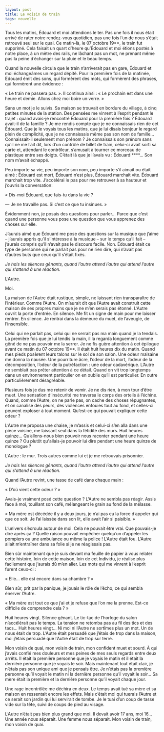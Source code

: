 ```yaml
---
layout: post
title: Le voisin de train
tags: nouvelle
---
```


Tous les matins, Édouard et moi attendions le  ter. Pas une fois il nous était arrivé de rater notre rendez-vous quotidien, pas une fois l’un de nous s’était retrouvé seul sur le quai. Ce matin-là, le 07 octobre 19**, le train fut supprimé. Cela faisait un quart d’heure qu’Édouard et moi étions postés à notre place, à un mètre des rails, ne lâchant pas un mot, ne prenant même pas la peine d’échanger sur la pluie et le beau temps.

Quand la nouvelle circula que le train n’arriverait pas en gare, Édouard et moi échangeâmes un regard dépité. Pour la première fois de la matinée, Edouard émit des sons, qui formèrent des mots, qui formèrent des phrases, qui formèrent une évidence :

« Le train ne passera pas. ». Il continua ainsi : « Le prochain est dans une heure et demie. Allons chez moi boire un verre. »

Sans un mot je le suivis. Sa maison se trouvait en bordure du village, à cinq petites minutes de la station. Des pensées me vinrent à l’esprit pendant le trajet : quand avais-je rencontré Édouard pour la première fois ? Édouard avait-il de la famille ? Je me rendis compte que je ne connaissais rien de cet Édouard. Que je le voyais tous les matins, que je lui disais bonjour le regard plein de complicité, que je ne connaissais même pas son nom de famille… Connaissait-il seulement mon prénom ? Je connaissais son prénom sans qu’il ne me l’ait dit, lors d’un contrôle de billet de train, celui-ci avait sorti sa carte et, attendant le contrôleur, s’amusait à tourner ce morceau de plastique entre ses doigts. C’était là que je l’avais vu : Édouard ****… Son nom m’avait échappé.

Peu importe sa vie, peu importe son nom, peu importe s’il aimait ou était aimé : Édouard est mort, Édouard n’est plus, Édouard marchait vite. Édouard marchait trop vite. J’accélérai le pas pour me retrouver à sa hauteur et j’ouvris la conversation:

« Dis-moi Édouard, que fais-tu dans la vie ?

— Je ne travaille pas. Si c’est ce que tu insinues.  »

Évidemment non, je posais des questions pour parler… Parce que c’est quand une personne vous pose une question que vous apprenez des choses sur elle.

J’aurais aimé que Édouard me pose des questions sur la musique que j’aime – j’aurais appris qu’il s’intéresse à la musique – sur le temps qu’il fait – j’aurais compris qu’il n’avait pas le discours facile. Non. Édouard était ce type de personne qui ne parlait pas pour ne rien dire, qui n’avait pas d’autres buts que ceux qu’il s’était fixés.

_Je hais les silences gênants, quand l’autre attend l’autre qui attend l’autre qui s’attend à une réaction._

L’Autre.

Moi.

La maison de l’Autre était rustique, simple, ne laissant rien transparaître de l’intérieur. Comme l’Autre. On m’aurait dit que l’Autre avait construit cette maison de ses propres mains que je ne m’en serais pas étonné. L’Autre ouvrit la porte d’entrée. En silence. Me fit un signe de main pour me laisser rentrer. En silence. Je rentrai dans la demeure du muet, de l’aveugle, de l’insensible. 

Celui qui ne parlait pas, celui qui ne serrait pas ma main quand je la tendais. La première fois que je lui tendis la main, il la regarda longuement comme gêné de ne pas pouvoir me la serrer. Je ne fis guère attention à cet épilogue avant ce matin du 07 octobre 19**. Il était huit heures dix du matin. Quand mes pieds posèrent leurs talons sur le sol de son salon. Une odeur malsaine me donna la nausée. Une pourriture âcre, l’odeur de la mort, l’odeur de la décomposition, l’odeur de la putréfaction : une odeur cadavérique. L’Autre ne semblait pas prêter attention à ce détail. Quand on vit trop longtemps dans un environnement particulier on en oublie  qu’il est particulier. En outre particulièrement désagréable.

Plusieurs fois je dus me retenir de vomir. Je ne dis rien, à mon tour d’être muet. Une sensation d’insécurité me traversa le corps des orteils à l’échine. Quand, comme l’Autre, on ne parle pas, on cache des choses répugnantes, et on canalise des peurs, des violences enfouies tout au fond, et celles-ci peuvent exploser à tout moment. Qu’est-ce qui pouvait expliquer cette odeur ?

L’Autre me proposa une chaise, je m’assis et celui-ci s’en alla dans une pièce voisine, me laissant seul dans la fétidité des murs. Huit heures quinze… Qu’allons-nous bien pouvoir nous raconter pendant une heure quinze ? Ou plutôt qu'allais-je pouvoir lui dire pendant une heure quinze de monologue ?

L’Autre : le mur. Trois autres comme lui et je me retrouvais prisonnier.

_Je hais les silences gênants, quand l’autre attend l’autre qui attend l’autre qui s’attend à une réaction._

Quand l’Autre revint, une tasse de café dans chaque main :

« D’où vient cette odeur ? »

Avais-je vraiment posé cette question ? L’Autre ne sembla pas réagir. Assis face à moi, touillant son café, mélangeant le grain au fond de la mélasse. 

« Ma mère est décédée il y a deux jours, je n’ai pas eu la force d’appeler qui que ce soit. Je l’ai laissée dans son lit, elle avait l’air si paisible. »

L’univers s’écroula autour de moi. Cela ne pouvait être vrai. Que pouvais-je dire après ça ? Quelle raison pouvait empêcher quelqu’un d’appeler les pompiers ou une ambulance ou même la police ! L’Autre était fou. L’Autre allait m’entraîner dans sa folie si je ne réagissais pas.

Bien sûr maintenant que je suis devant ma feuille de papier à vous relater cette histoire, loin de cette maison, loin de cet Individu, je réalise plus facilement que j’aurais dû m’en aller. Les mots qui me vinrent à l’esprit furent ceux-ci :

« Elle… elle est encore dans sa chambre ? »

Bien sûr, prit par la panique, je jouais le rôle de l’écho, ce qui sembla énerver l’Autre.

« Ma mère est tout ce que j’ai et je refuse que l’on me la prenne. Est-ce difficile de comprendre cela ? »

Huit heures vingt. Silence gênant. Le tic-tac de l’horloge du salon n’accélérait pas le temps. La tension ne retomba pas au fil des tics et des tacs… Huit heures vingt… Ni moi ni l’Autre ne sortîmes plus un mot. Un de nous était de trop. L’Autre était persuadé que j’étais de trop dans la maison, moi j’étais persuadé que l’Autre était de trop sur terre.

Mon voisin de quai, mon voisin de train, mon confident muet et sourd. À qui j’avais confié mes douleurs et mes peines de mes seuls regards entre deux arrêts. Il était la première personne que je voyais le matin et il était la dernière personne que je voyais le soir. Mais maintenant tout était clair, je n’étais pas son unique ami que je pensais être. Je n’étais pas la première personne qu’il voyait le matin ni la dernière personne qu’il voyait le soir… Sa mère était la première et la dernière personne qu’il voyait chaque jour.

Une rage incontrôlée me déchira en deux. Le temps avait tué sa mère et sa maison en ressentait encore les effets. Mais c’était moi qui tuerais l’Autre et ce serait son jardin qui lui servirait de tombe. Je le tuai d’un coup de tasse vide sur la tête, suivi de coups de pied au visage.

L’Autre n’était pas bien plus grand que moi. Il devait avoir 17 ans, moi 16... Une année nous séparait. Une femme nous séparait. Mon voisin de train, mon voisin de quai.